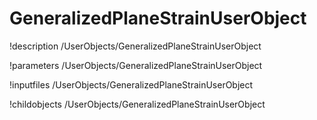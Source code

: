 <!-- MOOSE Documentation Stub: Remove this when content is added. -->

# GeneralizedPlaneStrainUserObject
!description /UserObjects/GeneralizedPlaneStrainUserObject

!parameters /UserObjects/GeneralizedPlaneStrainUserObject

!inputfiles /UserObjects/GeneralizedPlaneStrainUserObject

!childobjects /UserObjects/GeneralizedPlaneStrainUserObject
